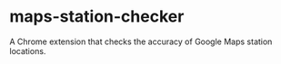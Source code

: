 maps-station-checker
====================

A Chrome extension that checks the accuracy of Google Maps station locations.
